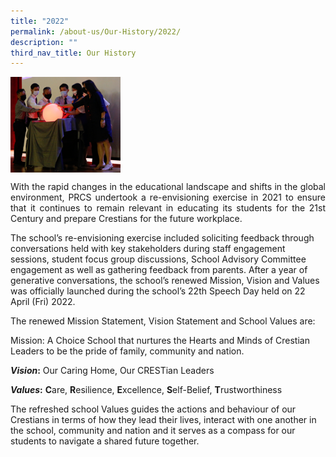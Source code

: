 ```yaml
---
title: "2022"
permalink: /about-us/Our-History/2022/
description: ""
third_nav_title: Our History
---
```

<img src="/images/Ball.png" style="width:35%" align=left>

<br clear="left">
					
<p align="justify">With the rapid changes in the educational landscape and shifts in the global environment, PRCS undertook a re-envisioning exercise in 2021 to ensure that it continues to remain relevant in educating its students for the 21st Century and prepare Crestians for the future workplace. 

The school’s re-envisioning exercise included soliciting feedback through conversations held with key stakeholders during staff engagement sessions, student focus group discussions, School Advisory Committee engagement as well as gathering feedback from parents.  After a year of generative conversations, the school’s renewed Mission, Vision and Values was officially launched during the school’s 22th Speech Day held on 22 April (Fri) 2022. 

The renewed Mission Statement, Vision Statement and School Values are: 

Mission: A Choice School that nurtures the Hearts and Minds of Crestian Leaders to be the pride of family, community and nation. 

**_Vision_:** Our Caring Home, Our CRESTian Leaders 

**_Values_:** **C**are, **R**esilience, **E**xcellence, **S**elf-Belief, **T**rustworthiness 

The refreshed school Values guides the actions and behaviour of our Crestians in terms of how they lead their lives, interact with one another in the school, community and nation and it serves as a compass for our students to navigate a shared future together.</p>